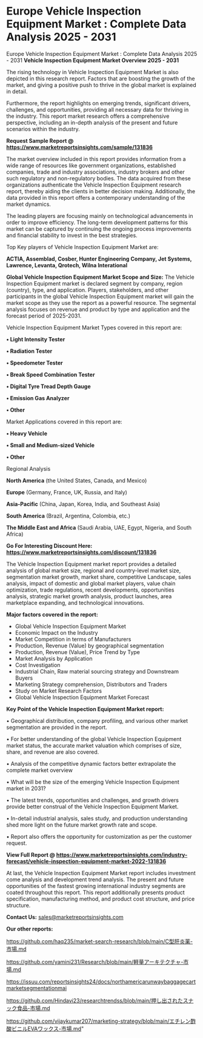 # Europe Vehicle Inspection Equipment Market : Complete Data Analysis 2025 - 2031
Europe Vehicle Inspection Equipment Market : Complete Data Analysis 2025 - 2031
<Strong> Vehicle Inspection Equipment Market Overview 2025 - 2031</strong>

The rising technology in Vehicle Inspection Equipment Market is also depicted in this research report. Factors that are boosting the growth of the market, and giving a positive push to thrive in the global market is explained in detail.

Furthermore, the report highlights on emerging trends, significant drivers, challenges, and opportunities, providing all necessary data for thriving in the industry. This report market research offers a comprehensive perspective, including an in-depth analysis of the present and future scenarios within the industry.

<strong>Request Sample Report @ <a href=https://www.marketreportsinsights.com/sample/131836>https://www.marketreportsinsights.com/sample/131836</a></strong>

The market overview included in this report provides information from a wide range of resources like government organizations, established companies, trade and industry associations, industry brokers and other such regulatory and non-regulatory bodies. The data acquired from these organizations authenticate the Vehicle Inspection Equipment research report, thereby aiding the clients in better decision making. Additionally, the data provided in this report offers a contemporary understanding of the market dynamics.

The leading players are focusing mainly on technological advancements in order to improve efficiency. The long-term development patterns for this market can be captured by continuing the ongoing process improvements and financial stability to invest in the best strategies.

Top Key players of Vehicle Inspection Equipment Market are:

<strong>ACTIA, Assemblad, Cosber, Hunter Engineering Company, Jet Systems, Lawrence, Levanta, Qrotech, Wilna Interational</strong>

<strong><b>Global Vehicle Inspection Equipment Market Scope and Size:</b></strong>
The Vehicle Inspection Equipment market is declared segment by company, region (country), type, and application. Players, stakeholders, and other participants in the global Vehicle Inspection Equipment market will gain the market scope as they use the report as a powerful resource. The segmental analysis focuses on revenue and product by type and application and the forecast period of 2025-2031.

Vehicle Inspection Equipment Market Types covered in this report are:

<strong>• Light Intensity Tester

• Radiation Tester

• Speedometer Tester

• Break Speed Combination Tester

• Digital Tyre Tread Depth Gauge

• Emission Gas Analyzer

• Other</strong>

Market Applications covered in this report are:

<strong>• Heavy Vehicle

• Small and Medium-sized Vehicle

• Other</strong> 

Regional Analysis

<strong>North America</strong> (the United States, Canada, and Mexico)

<strong>Europe</strong> (Germany, France, UK, Russia, and Italy)

<strong>Asia-Pacific</strong> (China, Japan, Korea, India, and Southeast Asia)

<strong>South America</strong> (Brazil, Argentina, Colombia, etc.)

<strong>The Middle East and Africa</strong> (Saudi Arabia, UAE, Egypt, Nigeria, and South Africa)

<strong>Go For Interesting Discount Here: <a href=https://www.marketreportsinsights.com/discount/131836>https://www.marketreportsinsights.com/discount/131836</a></strong>

The Vehicle Inspection Equipment market report provides a detailed analysis of global market size, regional and country-level market size, segmentation market growth, market share, competitive Landscape, sales analysis, impact of domestic and global market players, value chain optimization, trade regulations, recent developments, opportunities analysis, strategic market growth analysis, product launches, area marketplace expanding, and technological innovations.

<strong><b>Major factors covered in the report:</b></strong>
<ul>
  <li>Global Vehicle Inspection Equipment Market </li>
  <li>Economic Impact on the Industry</li>
  <li>Market Competition in terms of Manufacturers</li>
  <li>Production, Revenue (Value) by geographical segmentation</li>
  <li>Production, Revenue (Value), Price Trend by Type</li>
  <li>Market Analysis by Application</li>
  <li>Cost Investigation</li>
  <li>Industrial Chain, Raw material sourcing strategy and Downstream Buyers</li>
  <li>Marketing Strategy comprehension, Distributors and Traders</li>
  <li>Study on Market Research Factors</li>
  <li>Global Vehicle Inspection Equipment Market Forecast</li>
</ul>

<strong><b>Key Point of the Vehicle Inspection Equipment Market report:</b></strong>

• Geographical distribution, company profiling, and various other market segmentation are provided in the report.

• For better understanding of the global Vehicle Inspection Equipment market status, the accurate market valuation which comprises of size, share, and revenue are also covered.

• Analysis of the competitive dynamic factors better extrapolate the complete market overview

• What will be the size of the emerging Vehicle Inspection Equipment market in 2031?

• The latest trends, opportunities and challenges, and growth drivers provide better construal of the Vehicle Inspection Equipment Market.

• In-detail industrial analysis, sales study, and production understanding shed more light on the future market growth rate and scope.

• Report also offers the opportunity for customization as per the customer request.

<strong><b>View Full Report @ <a href=https://www.marketreportsinsights.com/industry-forecast/vehicle-inspection-equipment-market-2022-131836>https://www.marketreportsinsights.com/industry-forecast/vehicle-inspection-equipment-market-2022-131836</a></b></strong>


At last, the Vehicle Inspection Equipment Market report includes investment come analysis and development trend analysis. The present and future opportunities of the fastest growing international industry segments are coated throughout this report. This report additionally presents product specification, manufacturing method, and product cost structure, and price structure.

<strong>Contact Us:</strong>
sales@marketreportsinsights.com

<strong>Our other reports:</strong>

<a href=https://github.com/haq235/market-search-research/blob/main/C型肝炎薬-市場.md>https://github.com/haq235/market-search-research/blob/main/C型肝炎薬-市場.md</a>

<a href=https://github.com/yamini231/Research/blob/main/軽量アーキテクチャ-市場.md>https://github.com/yamini231/Research/blob/main/軽量アーキテクチャ-市場.md</a>

<a href=https://issuu.com/reportsinsights24/docs/northamericarunwaybaggagecartmarketsegmentationmai>https://issuu.com/reportsinsights24/docs/northamericarunwaybaggagecartmarketsegmentationmai</a>

<a href=https://github.com/Hindavi23/researchtrendss/blob/main/押し出されたスナック食品-市場.md>https://github.com/Hindavi23/researchtrendss/blob/main/押し出されたスナック食品-市場.md</a>

<a href=https://github.com/vijaykumar207/marketing-strategy/blob/main/エチレン酢酸ビニルEVAワックス-市場.md>https://github.com/vijaykumar207/marketing-strategy/blob/main/エチレン酢酸ビニルEVAワックス-市場.md</a>"
